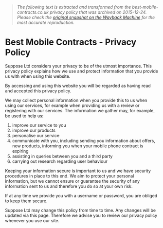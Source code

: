 > *The following text is extracted and transformed from the best-mobile-contracts.co.uk privacy policy that was archived on 2015-12-24. Please check the [original snapshot on the Wayback Machine](https://web.archive.org/web/20151224233558id_/http%3A//www.best-mobile-contracts.co.uk/privacy-policy.html) for the most accurate reproduction.*

# Best Mobile Contracts - Privacy Policy

[](https://web.archive.org/) [](http://www.suppose.com/)

Suppose Ltd considers your privacy to be of the utmost importance. This privacy policy explains how we use and protect information that you provide us with when using this website.

By accessing and using this website you will be regarded as having read and accepted this privacy policy.

We may collect personal information when you provide this to us when using our services, for example when providing us with a review or registering with our services. The information we gather may, for example, be used to help us:

  1. improve our service to you
  2. improve our products
  3. personalise our service
  4. communicate with you, including sending you information about offers, new products, informing you when your mobile phone contract is expiring
  5. assisting in queries between you and a third party
  6. carrying out research regarding user behaviour



Keeping your information secure is important to us and we have security procedures in place to this end. We aim to protect your personal information, but we cannot ensure or guarantee the security of any information sent to us and therefore you do so at your own risk.

If at any time we provide you with a username or password, you are obliged to keep them secure.

Suppose Ltd may change this policy from time to time. Any changes will be updated via this page. Therefore we advise you to review our privacy policy whenever you use our site.
